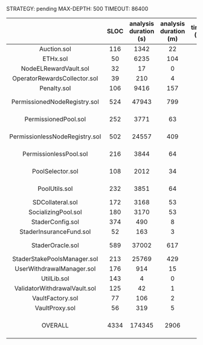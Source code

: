 STRATEGY: pending
MAX-DEPTH: 500
TIMEOUT: 86400

|                                | SLOC | analysis duration (s) | analysis duration (m) | timeout (Y/N) |    High     | Medium | Low | valid finds |
|:------------------------------:|:----:|:---------------------:|:---------------------:|:-------------:|:-----------:|:------:|:---:|:-----------:|
|          Auction.sol           | 116  |         1342          |          22           |       N       |      0      |   0    |  6  |      1      |          
|            ETHx.sol            |  50  |         6235          |          104          |       N       |      0      |   0    |  0  |      0      |          
|     NodeELRewardVault.sol      |  32  |          17           |           0           |       N       |      0      |   0    |  0  |      0      |          
|  OperatorRewardsCollector.sol  |  39  |          210          |           4           |       N       |      0      |   0    |  0  |      0      |          
|          Penalty.sol           | 106  |         9416          |          157          |       N       |      0      |   0    |  0  |      0      |          
|  PermissionedNodeRegistry.sol  | 524  |         47943         |          799          |       N       |  3 (3 IAB)  |   0    |  0  |      0      |          
|      PermissionedPool.sol      | 252  |         3771          |          63           |       N       |  9 (9 IAB)  |   0    |  3  |      0      |          
| PermissionlessNodeRegistry.sol | 502  |         24557         |          409          |       N       |  3 (3 IAB)  |   0    |  0  |      0      |          
|     PermissionlessPool.sol     | 216  |         3844          |          64           |       N       |  9 (9 IAB)  |   0    |  3  |      0      |          
|        PoolSelector.sol        | 108  |         2012          |          34           |       N       |  7 (7 IAB)  |   0    |  2  |      0      |          
|         PoolUtils.sol          | 232  |         3851          |          64           |       N       |  3 (3 IAB)  |   0    |  0  |      0      |          
|        SDCollateral.sol        | 172  |         3168          |          53           |       N       |      0      |   0    |  2  |      0      |          
|      SocializingPool.sol       | 180  |         3170          |          53           |       N       |      0      |   0    |  0  |      0      |          
|        StaderConfig.sol        | 374  |          490          |           8           |       N       |      0      |   0    |  0  |      0      |          
|    StaderInsuranceFund.sol     |  52  |          163          |           3           |       N       |      1      |   1    |  2  |      0      |          
|        StaderOracle.sol        | 589  |         37002         |          617          |       N       |  2 (2 IAB)  |   0    |  2  |      0      |          
|  StaderStakePoolsManager.sol   | 213  |         25769         |          429          |       N       |      0      |   0    |  6  |      0      |          
|   UserWithdrawalManager.sol    | 176  |          914          |          15           |       N       |      0      |   0    |  0  |      0      |          
|          UtilLib.sol           | 143  |           4           |           0           |       N       |      0      |   0    |  0  |      0      |          
|  ValidatorWithdrawalVault.sol  | 125  |          42           |           1           |       N       |      0      |   0    |  0  |      0      |          
|        VaultFactory.sol        |  77  |          106          |           2           |       N       |      0      |   0    |  0  |      0      |          
|         VaultProxy.sol         |  56  |          319          |           5           |       N       |      1      |   0    |  1  |      1      |          
|            OVERALL             | 4334 |        174345         |         2906          |               | 38 (36 IAB) |   1    | 27  |      2      |          
